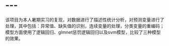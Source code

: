 # ---
该项目为本人暑期实习的复现，对数据进行了描述性统计分析，对预测变量进行了处理，其中包括：异常值、缺失值的识别，连续变量的处理，分类变量的重编码；模型方面使用了逻辑回归、glmnet惩罚逻辑回归以及svm模型，比较了三种模型的效果。
